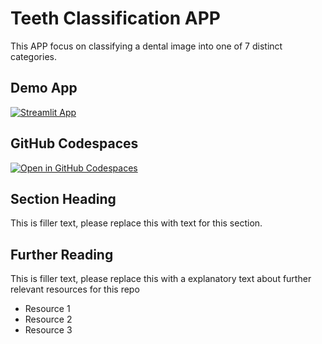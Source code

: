 # Teeth Classification APP

This APP focus on classifying a dental image into one of 7 distinct categories.

## Demo App

[![Streamlit App](https://static.streamlit.io/badges/streamlit_badge_black_white.svg)](https://gentle-boxes-agree.loca.lt)

## GitHub Codespaces

[![Open in GitHub Codespaces](https://github.com/codespaces/badge.svg)](https://codespaces.new/streamlit/app-starter-kit?quickstart=1)

## Section Heading

This is filler text, please replace this with text for this section.

## Further Reading

This is filler text, please replace this with a explanatory text about further relevant resources for this repo
- Resource 1
- Resource 2
- Resource 3

